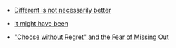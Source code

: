 
- [Different is not necessarily better](/2019/03/different-is-not-necessarily-better/)

- [It might have been](/2019/02/it-might-have-been/)

- [&#34;Choose without Regret&#34; and the Fear of Missing Out](/2018/11/choose-without-regret-and-the-fear-of-missing-out/)
